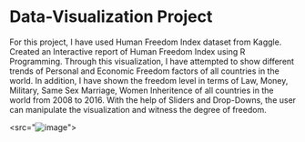 # Data-Visualization Project
For this project, I have used Human Freedom Index dataset from Kaggle.
Created an Interactive report of Human Freedom Index using R Programming. 
Through this visualization, I have attempted to show different trends of Personal and Economic Freedom factors of all countries in the world.
In addition, I have shown the freedom level in terms of Law, Money, Military, Same Sex Marriage, Women Inheritence 
of all countries in the world from 2008 to 2016.
With the help of Sliders and Drop-Downs, the user can manipulate the visualization and witness the degree of freedom. 

<img><src="![image](https://user-images.githubusercontent.com/52187566/60239415-fb778d80-98f0-11e9-98c1-d3a983ee3e87.png)"></img>

